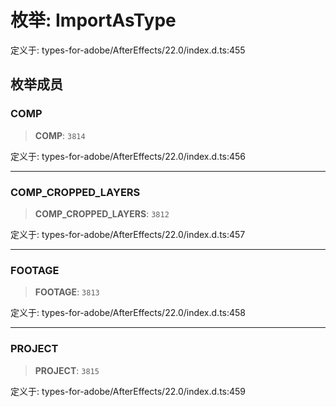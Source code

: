 # 枚举: ImportAsType

定义于: types-for-adobe/AfterEffects/22.0/index.d.ts:455

## 枚举成员

### COMP

> **COMP**: `3814`

定义于: types-for-adobe/AfterEffects/22.0/index.d.ts:456

***

### COMP\_CROPPED\_LAYERS

> **COMP\_CROPPED\_LAYERS**: `3812`

定义于: types-for-adobe/AfterEffects/22.0/index.d.ts:457

***

### FOOTAGE

> **FOOTAGE**: `3813`

定义于: types-for-adobe/AfterEffects/22.0/index.d.ts:458

***

### PROJECT

> **PROJECT**: `3815`

定义于: types-for-adobe/AfterEffects/22.0/index.d.ts:459

